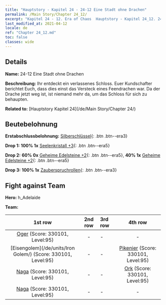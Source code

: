 ```yaml
---
title: "Hauptstory - Kapitel 24 - 24-12 Eine Stadt ohne Drachen"
permalink: /Main Story/Chapter 24_12/
excerpt: "Kapitel 24 - 12. Era of Chaos  Hauptstory - Kapitel 24_12. 24-12 Eine Stadt ohne Drachen"
last_modified_at: 2021-04-12
locale: de
ref: "Chapter 24_12.md"
toc: false
classes: wide
---
```


## Details

 **Name:** 24-12 Eine Stadt ohne Drachen

 **Beschreibung:** Ihr entdeckt ein verlassenes Schloss. Euer Kundschafter berichtet Euch, dass dies einst das Versteck eines Feendrachen war. Da der Drache jetzt weg ist, ist niemand mehr da, um das Schloss für sich zu behaupten.

 **Related to:** [Hauptstory Kapitel 24](/de/Main Story/Chapter 24/)

## Beutebelohnung

 **Erstabschlussbelohnung:** [Silberschlüssel](/de/Items/con_693/){: .btn .btn--era3}

 **Drop 1:** **100% 1x** [Seelenkristall +3](/de/Items/mat_87/){: .btn .btn--era5}

 **Drop 2:** **60% 0x** [Geheime Edelsteine +2](/de/Items/mat_79/){: .btn .btn--era5}, **40% 1x** [Geheime Edelsteine +2](/de/Items/mat_79/){: .btn .btn--era5}

 **Drop 3:** **100% 1x** [Zauberspruchrollen](/de/Items/con_694/){: .btn .btn--era3}


## Fight against Team
 **Hero:** h_Adelaide

 **Team:**


  | 1st row | 2nd row | 3rd row | 4th row |
  |:----:|:----:|:----|:----:|
  | [Oger](/de/units/Ogre/) (Score: 330101, Level:95)  | - | - | - |
  | [Eisengolem](/de/units/Iron Golem/) (Score: 330101, Level:95)  | - | - | [Pikenier](/de/units/Pikeman/) (Score: 330101, Level:95)  |
  | [Naga](/de/units/Naga/) (Score: 330101, Level:95)  | - | - | [Ork](/de/units/Orc/) (Score: 330101, Level:95)  |
  | [Naga](/de/units/Naga/) (Score: 330101, Level:95)  | - | - | - |


